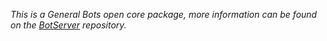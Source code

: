 *This is a General Bots open core package, more information can be found on the [BotServer](https://github.com/pragmatismo-io/BotServer) repository.*
